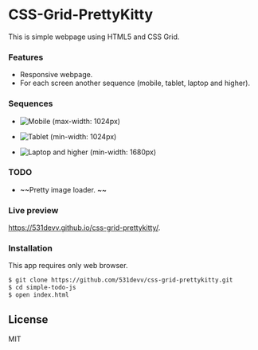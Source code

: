 # CSS-Grid-PrettyKitty

This is simple webpage using HTML5 and CSS Grid.

### Features

- Responsive webpage.
- For each screen another sequence (mobile, tablet, laptop and  higher).

### Sequences
- ![Mobile (max-width: 1024px)](https://github.com/531devv/css-grid-prettykitty/tree/master/images/preview/mobile.jpg)

- ![Tablet (min-width: 1024px)](https://github.com/531devv/css-grid-prettykitty/tree/master/images/preview/tablet.jpg)

- ![Laptop and higher (min-width: 1680px)](https://github.com/531devv/css-grid-prettykitty/tree/master/images/preview/laptop.jpg)

### TODO

- ~~Pretty image loader. ~~

### Live preview

https://531devv.github.io/css-grid-prettykitty/.

### Installation

This app requires only web browser.

```sh
$ git clone https://github.com/531devv/css-grid-prettykitty.git
$ cd simple-todo-js
$ open index.html
```
License
----

MIT
